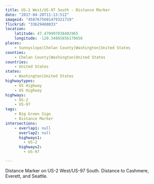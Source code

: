 ```yaml
---
title: US-2 West/US-97 South - Distance Marker
date: "2017-04-28T11:13:51Z"
imageid: "4587675601479321719"
flickrid: "33629488033"
location:
    latitude: 47.470907838402965
    longitude: -120.34865856170656
places:
    - Sunnyslope|Chelan County|Washington|United States
counties:
    - Chelan County|Washington|United States
countries:
    - United States
states:
    - Washington|United States
highwaytypes:
    - US Highway
    - US Highway
highways:
    - US-2
    - US-97
tags:
    - Big Green Sign
    - Distance Marker
intersections:
    - overlap1: null
      overlap2: null
      highways1:
        - US-2
      highways2:
        - US-97

---
```

Distance Marker on US-2 West/US-97 South.  Distance to Cashmere, Everett, and Seattle.